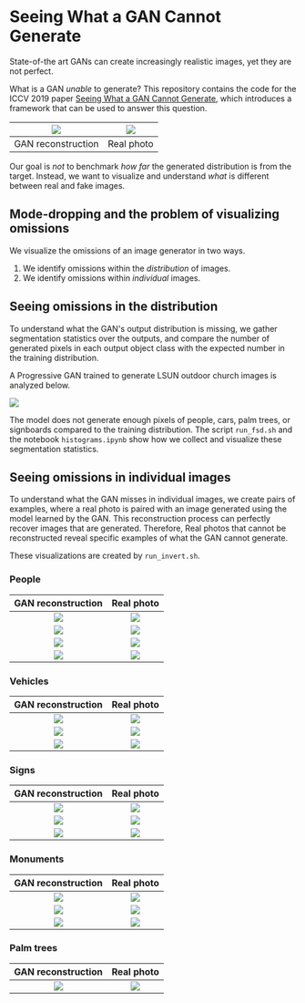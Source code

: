Seeing What a GAN Cannot Generate
=================================

State-of-the art GANs can create increasingly realistic images, yet
they are not perfect.

What is a GAN *unable* to generate?
This repository contains the code for the ICCV 2019 paper
[Seeing What a GAN Cannot Generate](
http://ganseeing.csail.mit.edu/papers/seeing.pdf), which introduces
a framework that can be used to answer this question.

![](img/906_r.png) | ![](img/906_t_anon.png)
:-----------------:|:-----------------------:
GAN reconstruction |       Real photo 

Our goal is *not* to benchmark *how far* the generated
distribution is from the target.  Instead, we want to
visualize and understand *what* is different between real
and fake images.

## Mode-dropping and the problem of visualizing omissions

We visualize the omissions of an image generator in two ways.

   1. We identify omissions within the *distribution* of images.
   2. We identify omissions within *individual* images.

## Seeing omissions in the distribution

To understand what the GAN's output distribution is missing, we
gather segmentation statistics over the outputs, and compare the
number of generated pixels in each output object class with the
expected number in the training distribution.

A Progressive GAN trained to generate LSUN outdoor church images
is analyzed below.

![](img/progan-church-histogram.png)

The model does not generate enough pixels of people, cars, palm trees,
or signboards compared to the training distribution.  The script
 `run_fsd.sh` and the notebook `histograms.ipynb` show how we 
collect and visualize these segmentation statistics.

## Seeing omissions in individual images

To understand what the GAN misses in individual images, we create
pairs of examples, where a real photo is paired with an image
generated using the model learned by the GAN.  This reconstruction
process can perfectly recover images that are generated.  Therefore,
Real photos that cannot be reconstructed reveal specific examples
of what the GAN cannot generate.

These visualizations are created by `run_invert.sh`.

### People

GAN reconstruction              | Real photo 
:------------------------------:|:------------------------------:
![](img/church_393_reconst.png) | ![](img/church_393_target.png)
![](img/church_523_reconst.png) | ![](img/church_523_target.png)
![](img/church_646_reconst.png) | ![](img/church_646_target.png)
![](img/church_569_reconst.png) | ![](img/church_569_target.png)

<!---
![](img/church_120_reconst.png) | ![](img/church_120_target.png)
![](img/church_200_reconst.png) | ![](img/church_200_target.png)
![](img/church_401_reconst.png) | ![](img/church_401_target.png)
![](img/church_447_reconst.png) | ![](img/church_447_target.png)
![](img/church_457_reconst.png) | ![](img/church_457_target.png)
![](img/church_463_reconst.png) | ![](img/church_463_target.png)
![](img/church_594_reconst.png) | ![](img/church_594_target.png)
--->

### Vehicles

GAN reconstruction              | Real photo 
:------------------------------:|:------------------------------:
![](img/church_54_reconst.png)  | ![](img/church_54_target.png)
![](img/church_645_reconst.png) | ![](img/church_645_target.png)
![](img/church_666_reconst.png) | ![](img/church_666_target.png)

<!---
![](img/church_522_reconst.png) | ![](img/church_522_target.png)
![](img/church_296_reconst.png) | ![](img/church_296_target.png)
![](img/church_90_reconst.png)  | ![](img/church_90_target.png)
![](img/church_27_reconst.png)  | ![](img/church_27_target.png)
--->

### Signs

GAN reconstruction              | Real photo 
:------------------------------:|:------------------------------:
![](img/church_43_reconst.png)  | ![](img/church_43_target.png)
![](img/church_264_reconst.png) | ![](img/church_264_target.png)
![](img/church_72_reconst.png)  | ![](img/church_72_target.png)

### Monuments

GAN reconstruction              | Real photo 
:------------------------------:|:------------------------------:
![](img/church_41_reconst.png)  | ![](img/church_41_target.png)
![](img/church_480_reconst.png) | ![](img/church_480_target.png)
![](img/church_271_reconst.png) | ![](img/church_271_target.png)
<!---
![](img/church_303_reconst.png) | ![](img/church_303_target.png)
--->

### Palm trees

GAN reconstruction              | Real photo 
:------------------------------:|:------------------------------:
![](img/church_568_reconst.png) | ![](img/church_568_target.png)


